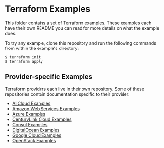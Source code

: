 # Terraform Examples

This folder contains a set of Terraform examples. These examples each
have their own README you can read for more details on what the example
does.

To try any example, clone this repository and run the following commands
from within the example's directory:

```shell
$ terraform init
$ terraform apply
```

## Provider-specific Examples

Terraform providers each live in their own repository. Some of these
repositories contain documentation specific to their provider:

* [AliCloud Examples](https://github.com/terraform-providers/terraform-provider-alicloud/tree/master/examples)
* [Amazon Web Services Examples](https://github.com/terraform-providers/terraform-provider-aws/tree/master/examples)
* [Azure Examples](https://github.com/terraform-providers/terraform-provider-azurerm/tree/master/examples)
* [CenturyLink Cloud Examples](https://github.com/terraform-providers/terraform-provider-clc/tree/master/examples)
* [Consul Examples](https://github.com/terraform-providers/terraform-provider-consul/tree/master/examples)
* [DigitalOcean Examples](https://github.com/terraform-providers/terraform-provider-digitalocean/tree/master/examples)
* [Google Cloud Examples](https://github.com/terraform-providers/terraform-provider-google/tree/master/examples)
* [OpenStack Examples](https://github.com/terraform-providers/terraform-provider-openstack/tree/master/examples)
